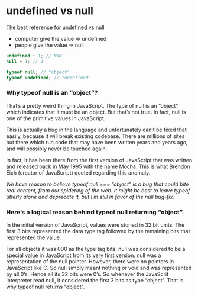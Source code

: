 # undefined vs null

[The best reference for undefined vs null](https://josephkhan.me/javascript-undefined-vs-null/)

- computer give the value => undefined
- people give the value => null

```js
undefined + 1; // NaN
null + 1; // 1

typeof null; // "object"
typeof undefined; // "undefined"
```

### Why typeof null is an “object”?

That’s a pretty weird thing in JavaScript. The type of null is an “object”, which indicates that it must be an object. But that’s not true. In fact, null is one of the primitive values in JavaScript.

This is actually a bug in the language and unfortunately can’t be fixed that easily, because it will break existing codebase. There are millions of sites out there which run code that may have been written years and years ago, and will possibly never be touched again.

In fact, it has been there from the first version of JavaScript that was written and released back in May 1995 with the name Mocha. This is what Brendon Eich (creator of JavaScript) quoted regarding this anomaly.

_We have reason to believe typeof null === “object” is a bug that could bite real content, from our spidering of the web. It might be best to leave typeof utterly alone and deprecate it, but I’m still in favor of the null bug-fix._

### Here’s a logical reason behind typeof null returning “object”.

In the initial version of JavaScript, values were storied in 32 bit units. The first 3 bits represented the data type tag followed by the remaining bits that represented the value.

For all objects it was 000 as the type tag bits. null was considered to be a special value in JavaScript from its very first version. null was a representation of the null pointer. However, there were no pointers in JavaScript like C. So null simply meant nothing or void and was represented by all 0’s. Hence all its 32 bits were 0’s. So whenever the JavaScrit interpreter read null, it considered the first 3 bits as type “object”. That is why typeof null returns “object”.

